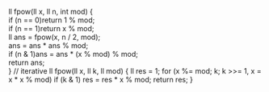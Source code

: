 ll fpow(ll x, ll n, int mod) {  
    if (n == 0)return 1 % mod;  
    if (n == 1)return x % mod;  
    ll ans = fpow(x, n / 2, mod);  
    ans = ans * ans % mod;  
    if (n & 1)ans = ans * (x % mod) % mod;  
    return ans;  
}
// iterative
ll fpow(ll x, ll k, ll mod) {
	ll res = 1;
	for (x %= mod; k; k >>= 1, x = x * x % mod)
		if (k & 1) res = res * x % mod;
	return res;
}